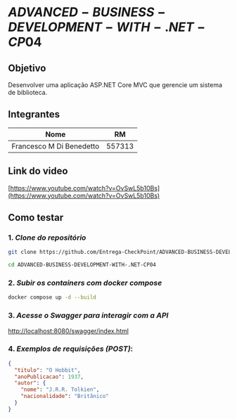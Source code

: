 # $ADVANCED-BUSINESS-DEVELOPMENT-WITH-.NET-CP04$

## **Objetivo**

Desenvolver uma aplicação ASP.NET Core MVC que gerencie um sistema de
biblioteca.

## **Integrantes**

| Nome                     | RM     |
| ------------------------ | ------ |
| Francesco M Di Benedetto | 557313 |

## **Link do video**

[https://www.youtube.com/watch?v=OvSwL5b10Bs](https://www.youtube.com/watch?v=OvSwL5b10Bs)

## **Como testar**

### 1. _Clone do repositório_

```bash
git clone https://github.com/Entrega-CheckPoint/ADVANCED-BUSINESS-DEVELOPMENT-WITH-.NET-CP04

cd ADVANCED-BUSINESS-DEVELOPMENT-WITH-.NET-CP04
```

### 2. _Subir os containers com docker compose_

```bash
docker compose up -d --build
```

### 3. _Acesse o Swagger para interagir com a API_

[http://localhost:8080/swagger/index.html](http://localhost:8080/swagger/index.html)

### 4. _Exemplos de requisições (POST)_:

```json
{
  "titulo": "O Hobbit",
  "anoPublicacao": 1937,
  "autor": {
    "nome": "J.R.R. Tolkien",
    "nacionalidade": "Britânico"
  }
}
```
